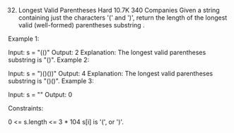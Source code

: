 32. Longest Valid Parentheses
    Hard
    10.7K
    340
    Companies
    Given a string containing just the characters '(' and ')', return the length of the longest valid (well-formed) parentheses
    substring
    .



Example 1:

Input: s = "(()"
Output: 2
Explanation: The longest valid parentheses substring is "()".
Example 2:

Input: s = ")()())"
Output: 4
Explanation: The longest valid parentheses substring is "()()".
Example 3:

Input: s = ""
Output: 0


Constraints:

0 <= s.length <= 3 * 104
s[i] is '(', or ')'.